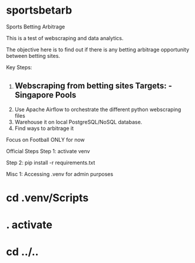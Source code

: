 # sportsbetarb
Sports Betting Arbitrage

This is a test of webscraping and data analytics.

The objective here is to find out if there is any betting arbitrage opportunity between betting sites.

Key Steps:
1) Webscraping from betting sites
    Targets:
        - Singapore Pools
	- 
2) Use Apache Airflow to orchestrate the different python webscraping files
3) Warehouse it on local PostgreSQL/NoSQL database. 
4) Find ways to arbitrage it

Focus on Football ONLY for now


Official Steps
Step 1: 
activate venv

Step 2:
pip install -r requirements.txt




Misc 1: Accessing .venv for admin purposes
# cd .venv/Scripts
# . activate
# cd ../..
